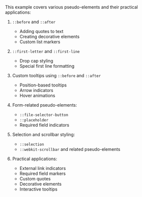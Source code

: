 This example covers various pseudo-elements and their practical applications:

1. `::before` and `::after`

   - Adding quotes to text
   - Creating decorative elements
   - Custom list markers

2. `::first-letter` and `::first-line`

   - Drop cap styling
   - Special first line formatting

3. Custom tooltips using `::before` and `::after`

   - Position-based tooltips
   - Arrow indicators
   - Hover animations

4. Form-related pseudo-elements:

   - `::file-selector-button`
   - `::placeholder`
   - Required field indicators

5. Selection and scrollbar styling:

   - `::selection`
   - `::webkit-scrollbar` and related pseudo-elements

6. Practical applications:
   - External link indicators
   - Required field markers
   - Custom quotes
   - Decorative elements
   - Interactive tooltips

